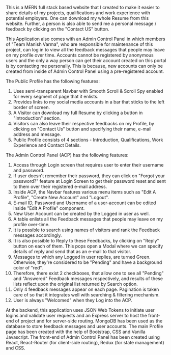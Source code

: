 This is a MERN full stack based website that I created to make it easier to share details of my projects, qualifications and work experience with potential employers. One can download my whole Resume from this website. Further, a person is also able to send me a personal message / feedback by clicking on the "Contact US" button.

This Application also comes with an Admin Control Panel in which members of "Team Manish Varma", who are responsible for maintenance of this project, can log in to view all the feedback messages that people may leave on my profile over time. Accounts cannot be registered by anonymous users and the only a way person can get their account created on this portal is by contacting me personally. This is because, new accounts can only be created from inside of Admin Control Panel using a pre-registered account. 

The Public Profile has the following features:

1. Uses semi-transparent Navbar with Smooth Scroll & Scroll Spy enabled for every segment of page that it enlists.
2. Provides links to my social media accounts in a bar that sticks to the left border of screen.
3. A Visitor can download my full Resume by clicking a button in "Introduction" section.
4. Visitors can also leave their respective feedbacks on my Profile, by clicking on "Contact Us" button and specifying their name, e-mail address
   and message.
5. Public Profile consists of 4 sections - Introduction, Qualifications, Work Experience and Contact Details.

The Admin Control Panel (ACP) has the following features: 

1. Access through Login screen that requires user to enter their username and password.
2. If user doesn't remember their password, they can click on "Forgot your password?" feature at Login Screen to get their password reset and sent 
   to them over their registered e-mail address.
3. Inside ACP, the Navbar features various menu items such as "Edit A Profile", "Create New Account" and "Logout".
4. E-mail ID, Password and Username of a user-account can be edited inside "Edit A Profile" component.
5. New User Account can be created by the Logged in user as well.
6. A table enlists all the Feedback messages that people may leave on my profile over-time.
7. It is possible to search using names of visitors and rank the Feedback messages accordingly.
8. It is also possible to Reply to these Feedbacks, by clicking on "Reply" button on each of them. This pops open a Modal where we can specify
   details of reply and send that as an e-mail to that visitor.
9. Messages to which any Logged in user replies, are turned Green. Otherwise, they're considered to be "Pending" and have a background color of 
   "red".
10. Therefore, there exist 2 checkboxes, that allow one to see all "Pending" and "Answered" Feedback messages respectively, and results of these      lists reflect upon the original list returned by Search option.
11. Only 4 feedback messages appear on each page. Pagination is taken care of so that it integrates well with searching & filtering mechanism.
12. User is always "Welcomed" when they Log into the ACP. 

At the backend, this application uses JSON Web Tokens to initiate user logins and validate user requests and an Express server to host the front-end of project and for server-side routing. MongoDB has been used as the database to store feedback messages and user accounts. The main Profile page has been created with the help of Bootstrap, CSS and Vanilla Javascript. The front-end of Admin Control Panel has been created using React, React-Router (for client-side routing), Redux (for state management) and CSS. 